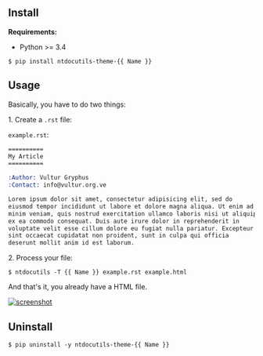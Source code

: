 ## Install

**Requirements:**

* Python >= 3.4

```shell-session
$ pip install ntdocutils-theme-{{ Name }}
```

## Usage

Basically, you have to do two things:

1\. Create a `.rst` file:

`example.rst`:

```rest
==========
My Article
==========

:Author: Vultur Gryphus
:Contact: info@vultur.org.ve

Lorem ipsum dolor sit amet, consectetur adipisicing elit, sed do
eiusmod tempor incididunt ut labore et dolore magna aliqua. Ut enim ad
minim veniam, quis nostrud exercitation ullamco laboris nisi ut aliquip
ex ea commodo consequat. Duis aute irure dolor in reprehenderit in
voluptate velit esse cillum dolore eu fugiat nulla pariatur. Excepteur
sint occaecat cupidatat non proident, sunt in culpa qui officia
deserunt mollit anim id est laborum.
```

2\. Process your file:

```shell-session
$ ntdocutils -T {{ Name }} example.rst example.html
```

And that's it, you already have a HTML file.

[![screenshot](http://via.placeholder.com/500x475)](https://placeholder.com)

## Uninstall

```shell-session
$ pip uninstall -y ntdocutils-theme-{{ Name }}
```


